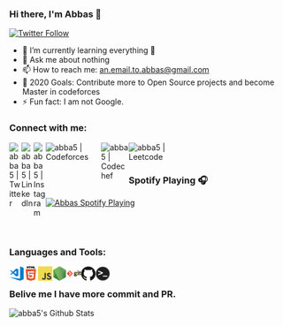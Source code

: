### Hi there, I'm Abbas 👋
[![Twitter Follow](https://img.shields.io/twitter/follow/abbas_noob?color=1DA1F2&logo=twitter&style=for-the-badge)](https://twitter.com/intent/follow?original_referer=https%3A%2F%2Fgithub.com%2abba5&screen_name=abbas_noob)

- 🌱 I’m currently learning everything 🤣
- 💬 Ask me about nothing
- 📫 How to reach me: an.email.to.abbas@gmail.com
- 🥅 2020 Goals: Contribute more to Open Source projects and become Master in codeforces
- ⚡ Fun fact: I am not Google. 

### Connect with me:

[<img align="left" alt="abba5 | Twitter" width="22px" src="https://cdn.jsdelivr.net/npm/simple-icons@v3/icons/twitter.svg" />][twitter]
[<img align="left" alt="abba5 | LinkedIn" width="22px" src="https://cdn.jsdelivr.net/npm/simple-icons@v3/icons/linkedin.svg" />][linkedin]
[<img align="left" alt="abba5 | Instagram" width="22px" src="https://cdn.jsdelivr.net/npm/simple-icons@v3/icons/instagram.svg" />][instagram]
[<img align="left" alt="abba5 | Codeforces" width="100px" src="https://sta.codeforces.com/s/26256/images/codeforces-vs-coronavirus-65.png" />][codeforces]
[<img align="left" alt="abba5 | Codechef" width="50px" src="https://s3.amazonaws.com/codechef_shared/sites/all/themes/abessive/cc-logo.svg" />][codechef]
[<img align="left" alt="abba5 | Leetcode" width="80px" src="https://assets.leetcode.com/static_assets/public/webpack_bundles/images/logo-dark.e99485d9b.svg" />][leetcode]

<br />
<br />

### Spotify Playing 🎧
[<img src="https://now-playing-codestackr.vercel.app/api/spotify-playing" alt="Abbas Spotify Playing" width="350" />](https://open.spotify.com/user/qxqkaqccnwaccqboqd5vcgtsx)

<br />

<br />

### Languages and Tools:

<img align="left" alt="Visual Studio Code" width="26px" src="https://raw.githubusercontent.com/github/explore/80688e429a7d4ef2fca1e82350fe8e3517d3494d/topics/visual-studio-code/visual-studio-code.png" />
<img align="left" alt="HTML5" width="26px" src="https://raw.githubusercontent.com/github/explore/80688e429a7d4ef2fca1e82350fe8e3517d3494d/topics/html/html.png" />
<img align="left" alt="JavaScript" width="26px" src="https://raw.githubusercontent.com/github/explore/80688e429a7d4ef2fca1e82350fe8e3517d3494d/topics/javascript/javascript.png" />
<img align="left" alt="Node.js" width="26px" src="https://raw.githubusercontent.com/github/explore/80688e429a7d4ef2fca1e82350fe8e3517d3494d/topics/nodejs/nodejs.png" />
<img align="left" alt="Git" width="26px" src="https://raw.githubusercontent.com/github/explore/80688e429a7d4ef2fca1e82350fe8e3517d3494d/topics/git/git.png" />
<img align="left" alt="GitHub" width="26px" src="https://raw.githubusercontent.com/github/explore/78df643247d429f6cc873026c0622819ad797942/topics/github/github.png" />
<img align="left" alt="Terminal" width="26px" src="https://raw.githubusercontent.com/github/explore/80688e429a7d4ef2fca1e82350fe8e3517d3494d/topics/terminal/terminal.png" />
</br>

### Belive me I have more commit and PR. 
<img align="left" alt="abba5's Github Stats" src="https://github-readme-stats.vercel.app/api?username=abba5&show_icons=true&hide_border=true" />


[twitter]:  https://twitter.com/abbas_noob/
[linkedin]: https://www.linkedin.com/in/abba5/
[instagram]: https://www.instagram.com/abba5.rangwala/
[codeforces]: https://codeforces.com/profile/abba5/
[codechef]: https://www.codechef.com/users/abba5
[leetcode]: https://leetcode.com/rangwala/
